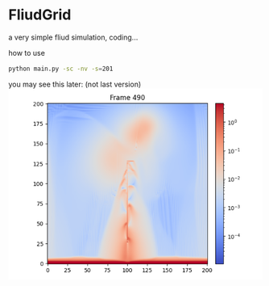 # FliudGrid

a very simple fliud simulation, coding...

how to use
```bash
python main.py -sc -nv -s=201
```

you may see this later: (not last version)
![](./figures/spring201.png)